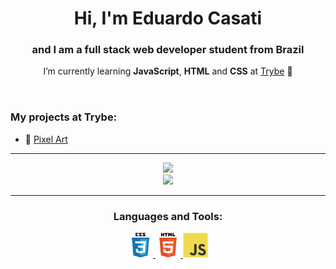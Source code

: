 <h1 align="center">Hi, I'm Eduardo Casati</h1>
<h3 align="center">and I am a full stack web developer student from Brazil</h3>
<p align="center">I’m currently learning <strong>JavaScript</strong>, <strong>HTML</strong> and <strong>CSS</strong> at <a href="https://www.betrybe.com/" target="_blank">Trybe</a> 🚀</p>
<p align="right" style="font-size:8px;">
  <a href="https://github.com/eduardocasati" target="_blank"><img src="https://user-images.githubusercontent.com/2211052/98807855-935d1500-241b-11eb-9f38-a9e17e9bd1b0.png" width="16" height="16"></a>
  <a href="#" target="_blank"><img src="https://cdn-icons-png.flaticon.com/512/174/174857.png" width="16" height="16"></a>
</p>

### My projects at Trybe:
- 🎨 [Pixel Art](https://eduardocasati.github.io/pixels-art/)

***
<p align="center"><a href="https://github.com/eduardocasati/github-readme-stats" target="_blank">
<img src="https://github-readme-stats.vercel.app/api/top-langs/?username=eduardocasati&layout=compact&theme=transparent" width="450">
</a>
  <br>
<img src="https://github-readme-stats.vercel.app/api?username=eduardocasati&show_icons=true&theme=transparent" width="450">
</p>

***

<h3 align="center">Languages and Tools:</h3>
<p align="center"> <a href="https://www.w3schools.com/css/" target="_blank" rel="noreferrer"> <img src="https://raw.githubusercontent.com/devicons/devicon/master/icons/css3/css3-original-wordmark.svg" alt="css3" width="40" height="40"/> </a> <a href="https://www.w3.org/html/" target="_blank" rel="noreferrer"> <img src="https://raw.githubusercontent.com/devicons/devicon/master/icons/html5/html5-original-wordmark.svg" alt="html5" width="40" height="40"/> </a> <a href="https://developer.mozilla.org/en-US/docs/Web/JavaScript" target="_blank" rel="noreferrer"> <img src="https://raw.githubusercontent.com/devicons/devicon/master/icons/javascript/javascript-original.svg" alt="javascript" width="40" height="40"/> </a> </p>
